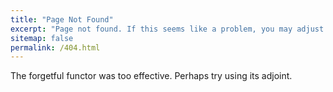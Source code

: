 ```yaml
---
title: "Page Not Found"
excerpt: "Page not found. If this seems like a problem, you may adjust either the external world or your expectations."
sitemap: false
permalink: /404.html
---
```


The forgetful functor was too effective. Perhaps try using its adjoint.

<script type="text/javascript">
  var GOOG_FIXURL_LANG = 'en';
  var GOOG_FIXURL_SITE = '{{ site.url }}'
</script>
<script type="text/javascript"
  src="//linkhelp.clients.google.com/tbproxy/lh/wm/fixurl.js">
</script>
